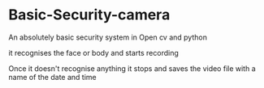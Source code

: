 # Basic-Security-camera

An absolutely basic security system in Open cv and python

it recognises the face or body and starts recording 

Once it doesn't recognise anything it stops and saves the video file with a name of the date and time

